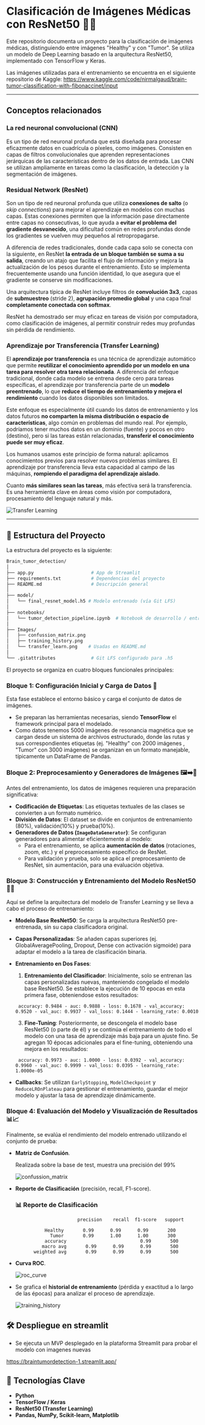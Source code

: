# Clasificación de Imágenes Médicas con ResNet50 🧠🔬

Este repositorio documenta un proyecto para la clasificación de imágenes médicas, distinguiendo entre imágenes "Healthy" y con "Tumor". Se utiliza un modelo de Deep Learning basado en la arquitectura ResNet50, implementado con TensorFlow y Keras.  

Las imágenes utilizadas para el entrenamiento se encuentra en el siguiente repositorio de Kaggle:
https://www.kaggle.com/code/nirmalgaud/brain-tumor-classification-with-fibonaccinet/input

---

## Conceptos relacionados

### La red neuronal convolucional (CNN)
Es un tipo de red neuronal profunda que está diseñada para procesar eficazmente datos en cuadrícula o píxeles, como imágenes. Consisten en capas de filtros convolucionales que aprenden representaciones jerárquicas de las características dentro de los datos de entrada. Las CNN se utilizan ampliamente en tareas como la clasificación, la detección y la segmentación de imágenes.



### Residual Network (ResNet)
Son un tipo de red neuronal profunda que utiliza **conexiones de salto** (o *skip connections*) para mejorar el aprendizaje en modelos con muchas capas. Estas conexiones permiten que la información pase directamente entre capas no consecutivas, lo que ayuda a **evitar el problema del gradiente desvanecido**, una dificultad común en redes profundas donde los gradientes se vuelven muy pequeños al retropropagarse.

A diferencia de redes tradicionales, donde cada capa solo se conecta con la siguiente, en ResNet **la entrada de un bloque también se suma a su salida**, creando un atajo que facilita el flujo de información y mejora la actualización de los pesos durante el entrenamiento. Esto se implementa frecuentemente usando una función identidad, lo que asegura que el gradiente se conserve sin modificaciones.

Una arquitectura típica de ResNet incluye filtros de **convolución 3x3**, capas de **submuestreo** (stride 2), **agrupación promedio global** y una capa final **completamente conectada con softmax**.

ResNet ha demostrado ser muy eficaz en tareas de visión por computadora, como clasificación de imágenes, al permitir construir redes muy profundas sin pérdida de rendimiento.



### Aprendizaje por Transferencia (Transfer Learning)

El **aprendizaje por transferencia** es una técnica de aprendizaje automático que permite **reutilizar el conocimiento aprendido por un modelo en una tarea para resolver otra tarea relacionada**. A diferencia del enfoque tradicional, donde cada modelo se entrena desde cero para tareas específicas, el aprendizaje por transferencia parte de un **modelo preentrenado**, lo que **reduce el tiempo de entrenamiento y mejora el rendimiento** cuando los datos disponibles son limitados.

Este enfoque es especialmente útil cuando los datos de entrenamiento y los datos futuros **no comparten la misma distribución o espacio de características**, algo común en problemas del mundo real. Por ejemplo, podríamos tener muchos datos en un dominio (fuente) y pocos en otro (destino), pero si las tareas están relacionadas, **transferir el conocimiento puede ser muy eficaz**.

Los humanos usamos este principio de forma natural: aplicamos conocimientos previos para resolver nuevos problemas similares. El aprendizaje por transferencia lleva esta capacidad al campo de las máquinas, **rompiendo el paradigma del aprendizaje aislado**.

Cuanto **más similares sean las tareas**, más efectiva será la transferencia. Es una herramienta clave en áreas como visión por computadora, procesamiento del lenguaje natural y más.

![Transfer Learning](Images/transfer_learn.png)

---


## 🚀 Estructura del Proyecto 

La estructura del proyecto es la siguiente:

```bash
Brain_tumor_detection/
│
├── app.py                     # App de Streamlit
├── requirements.txt           # Dependencias del proyecto
├── README.md                  # Descripción general
│
├── model/
│   └── final_resnet_model.h5 # Modelo entrenado (vía Git LFS)
│
├── notebooks/
│   └── tumor_detection_pipeline.ipynb  # Notebook de desarrollo / entrenamiento
│
├── Images/
│   ├── confussion_matrix.png
│   ├── training_history.png
│   └── transfer_learn.png    # Usadas en README.md
│
└── .gitattributes             # Git LFS configurado para .h5
```

El proyecto se organiza en cuatro bloques funcionales principales:

### Bloque 1: **Configuración Inicial y Carga de Datos** 📂
Esta fase establece el entorno básico y carga el conjunto de datos de imágenes.
- Se preparan las herramientas necesarias, siendo **TensorFlow** el framework principal para el modelado.
- Como datos tenemos 5000 imágenes de resonancia magnética que se cargan desde un sistema de archivos estructurado, donde las rutas y sus correspondientes etiquetas (ej. "Healthy" con 2000 imágenes , "Tumor" con 3000 imágenes) se organizan en un formato manejable, típicamente un DataFrame de Pandas.

### Bloque 2: **Preprocesamiento y Generadores de Imágenes** 🖼️➡️🔢
Antes del entrenamiento, los datos de imágenes requieren una preparación significativa:
- **Codificación de Etiquetas**: Las etiquetas textuales de las clases se convierten a un formato numérico.
- **División de Datos**: El dataset se divide en conjuntos de entrenamiento (80%), validación(10%) y prueba(10%).
- **Generadores de Datos (`ImageDataGenerator`)**: Se configuran generadores para alimentar eficientemente al modelo:
    - Para el entrenamiento, se aplica **aumentación de datos** (rotaciones, zoom, etc.) y el preprocesamiento específico de ResNet.
    - Para validación y prueba, solo se aplica el preprocesamiento de ResNet, sin aumentación, para una evaluación objetiva.

### Bloque 3: **Construcción y Entrenamiento del Modelo ResNet50** 🧠🔧
Aquí se define la arquitectura del modelo de Transfer Learning y se lleva a cabo el proceso de entrenamiento:
- **Modelo Base ResNet50**: Se carga la arquitectura ResNet50 pre-entrenada, sin su capa clasificadora original.
- **Capas Personalizadas**: Se añaden capas superiores (ej. GlobalAveragePooling, Dropout, Dense con activación sigmoide) para adaptar el modelo a la tarea de clasificación binaria.
- **Entrenamiento en Dos Fases**:
    1.  **Entrenamiento del Clasificador**: Inicialmente, solo se entrenan las capas personalizadas nuevas, manteniendo congelado el modelo base ResNet50. Se establece la ejecución de 10   epocas en esta primera fase, obteniendose estos resultados:
       
       accuracy: 0.9484 - auc: 0.9888 - loss: 0.1678 - val_accuracy: 0.9520 - val_auc: 0.9937 - val_loss: 0.1444 - learning_rate: 0.0010
    3.  **Fine-Tuning**: Posteriormente, se descongela el modelo base ResNet50 (o parte de él) y se continúa el entrenamiento de todo el modelo con una tasa de aprendizaje más baja para un ajuste fino. Se agregan 10 épocas adicionales para el fine-tuning, obteniendo una mejora en los resultados:

       accuracy: 0.9973 - auc: 1.0000 - loss: 0.0392 - val_accuracy: 0.9960 - val_auc: 0.9999 - val_loss: 0.0395 - learning_rate: 1.0000e-05
- **Callbacks**: Se utilizan `EarlyStopping`, `ModelCheckpoint` y `ReduceLROnPlateau` para gestionar el entrenamiento, guardar el mejor modelo y ajustar la tasa de aprendizaje dinámicamente.

### Bloque 4: **Evaluación del Modelo y Visualización de Resultados** 📊📈
Finalmente, se evalúa el rendimiento del modelo entrenado utilizando el conjunto de prueba:

- **Matriz de Confusión**.

  Realizada sobre la base de test, muestra una precisión del 99%
  
     ![confussion_matrix](Images/confussion_matrix.png)

- **Reporte de Clasificación** (precisión, recall, F1-score).
 
  ### 📊 Reporte de Clasificación

```
                          precision    recall  f1-score   support

              Healthy       0.99      0.99      0.99       200
                Tumor       0.99      1.00      1.00       300
              accuracy                           0.99       500
             macro avg       0.99      0.99      0.99       500
          weighted avg       0.99      0.99      0.99       500
```
 

- **Curva ROC**.
  
  ![roc_curve](Images/roc_curve.png)
  
- Se grafica el **historial de entrenamiento** (pérdida y exactitud a lo largo de las épocas) para analizar el proceso de aprendizaje.
  
   ![training_history](Images/training_history.png)
  

## 🛠️ Despliegue en streamlit

- Se ejecuta un MVP desplegado en la plataforma Streamlit para probar el modelo con imagenes nuevas

 https://braintumordetection-1.streamlit.app/



## 🔬 Tecnologías Clave

*   **Python**
*   **TensorFlow / Keras**
*   **ResNet50 (Transfer Learning)**
*   **Pandas, NumPy, Scikit-learn, Matplotlib**
